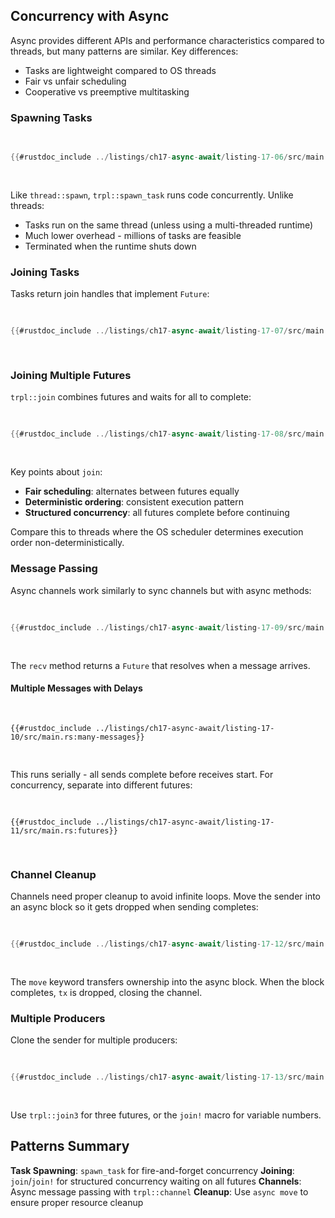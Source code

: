 ## Concurrency with Async

Async provides different APIs and performance characteristics compared to threads, but many patterns are similar. Key differences:
- Tasks are lightweight compared to OS threads
- Fair vs unfair scheduling
- Cooperative vs preemptive multitasking

### Spawning Tasks

<Listing number="17-6" caption="Spawning an async task" file-name="src/main.rs">

```rust
{{#rustdoc_include ../listings/ch17-async-await/listing-17-06/src/main.rs:all}}
```

</Listing>

Like `thread::spawn`, `trpl::spawn_task` runs code concurrently. Unlike threads:
- Tasks run on the same thread (unless using a multi-threaded runtime)
- Much lower overhead - millions of tasks are feasible
- Terminated when the runtime shuts down

### Joining Tasks

Tasks return join handles that implement `Future`:

<Listing number="17-7" caption="Awaiting task completion" file-name="src/main.rs">

```rust
{{#rustdoc_include ../listings/ch17-async-await/listing-17-07/src/main.rs:handle}}
```

</Listing>

### Joining Multiple Futures

`trpl::join` combines futures and waits for all to complete:

<Listing number="17-8" caption="Using join to await multiple futures" file-name="src/main.rs">

```rust
{{#rustdoc_include ../listings/ch17-async-await/listing-17-08/src/main.rs:join}}
```

</Listing>

Key points about `join`:
- **Fair scheduling**: alternates between futures equally
- **Deterministic ordering**: consistent execution pattern
- **Structured concurrency**: all futures complete before continuing

Compare this to threads where the OS scheduler determines execution order non-deterministically.

### Message Passing

Async channels work similarly to sync channels but with async methods:

<Listing number="17-9" caption="Basic async channel usage" file-name="src/main.rs">

```rust
{{#rustdoc_include ../listings/ch17-async-await/listing-17-09/src/main.rs:channel}}
```

</Listing>

The `recv` method returns a `Future` that resolves when a message arrives.

#### Multiple Messages with Delays

<Listing number="17-10" caption="Sending multiple messages with delays" file-name="src/main.rs">

```rust,ignore
{{#rustdoc_include ../listings/ch17-async-await/listing-17-10/src/main.rs:many-messages}}
```

</Listing>

This runs serially - all sends complete before receives start. For concurrency, separate into different futures:

<Listing number="17-11" caption="Concurrent sending and receiving" file-name="src/main.rs">

```rust,ignore
{{#rustdoc_include ../listings/ch17-async-await/listing-17-11/src/main.rs:futures}}
```

</Listing>

### Channel Cleanup

Channels need proper cleanup to avoid infinite loops. Move the sender into an async block so it gets dropped when sending completes:

<Listing number="17-12" caption="Using async move for proper cleanup" file-name="src/main.rs">

```rust
{{#rustdoc_include ../listings/ch17-async-await/listing-17-12/src/main.rs:with-move}}
```

</Listing>

The `move` keyword transfers ownership into the async block. When the block completes, `tx` is dropped, closing the channel.

### Multiple Producers

Clone the sender for multiple producers:

<Listing number="17-13" caption="Multiple async message producers" file-name="src/main.rs">

```rust
{{#rustdoc_include ../listings/ch17-async-await/listing-17-13/src/main.rs:here}}
```

</Listing>

Use `trpl::join3` for three futures, or the `join!` macro for variable numbers.

## Patterns Summary

**Task Spawning**: `spawn_task` for fire-and-forget concurrency
**Joining**: `join`/`join!` for structured concurrency waiting on all futures
**Channels**: Async message passing with `trpl::channel`
**Cleanup**: Use `async move` to ensure proper resource cleanup

[thread-spawn]: ch16-01-threads.html#creating-a-new-thread-with-spawn
[join-handles]: ch16-01-threads.html#waiting-for-all-threads-to-finish-using-join-handles
[message-passing-threads]: ch16-02-message-passing.html
[if-let]: ch06-03-if-let.html
[capture-or-move]: ch13-01-closures.html#capturing-references-or-moving-ownership
[move-threads]: ch16-01-threads.html#using-move-closures-with-threads
